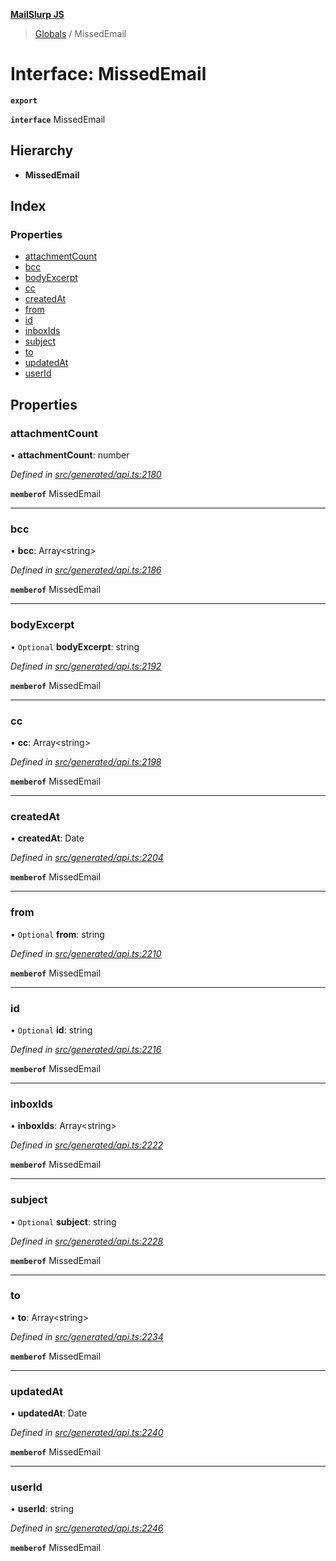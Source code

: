 **[MailSlurp JS](../README.md)**

> [Globals](../README.md) / MissedEmail

# Interface: MissedEmail

**`export`** 

**`interface`** MissedEmail

## Hierarchy

* **MissedEmail**

## Index

### Properties

* [attachmentCount](missedemail.md#attachmentcount)
* [bcc](missedemail.md#bcc)
* [bodyExcerpt](missedemail.md#bodyexcerpt)
* [cc](missedemail.md#cc)
* [createdAt](missedemail.md#createdat)
* [from](missedemail.md#from)
* [id](missedemail.md#id)
* [inboxIds](missedemail.md#inboxids)
* [subject](missedemail.md#subject)
* [to](missedemail.md#to)
* [updatedAt](missedemail.md#updatedat)
* [userId](missedemail.md#userid)

## Properties

### attachmentCount

•  **attachmentCount**: number

*Defined in [src/generated/api.ts:2180](https://github.com/mailslurp/mailslurp-client/blob/fb74c9f/src/generated/api.ts#L2180)*

**`memberof`** MissedEmail

___

### bcc

•  **bcc**: Array\<string>

*Defined in [src/generated/api.ts:2186](https://github.com/mailslurp/mailslurp-client/blob/fb74c9f/src/generated/api.ts#L2186)*

**`memberof`** MissedEmail

___

### bodyExcerpt

• `Optional` **bodyExcerpt**: string

*Defined in [src/generated/api.ts:2192](https://github.com/mailslurp/mailslurp-client/blob/fb74c9f/src/generated/api.ts#L2192)*

**`memberof`** MissedEmail

___

### cc

•  **cc**: Array\<string>

*Defined in [src/generated/api.ts:2198](https://github.com/mailslurp/mailslurp-client/blob/fb74c9f/src/generated/api.ts#L2198)*

**`memberof`** MissedEmail

___

### createdAt

•  **createdAt**: Date

*Defined in [src/generated/api.ts:2204](https://github.com/mailslurp/mailslurp-client/blob/fb74c9f/src/generated/api.ts#L2204)*

**`memberof`** MissedEmail

___

### from

• `Optional` **from**: string

*Defined in [src/generated/api.ts:2210](https://github.com/mailslurp/mailslurp-client/blob/fb74c9f/src/generated/api.ts#L2210)*

**`memberof`** MissedEmail

___

### id

• `Optional` **id**: string

*Defined in [src/generated/api.ts:2216](https://github.com/mailslurp/mailslurp-client/blob/fb74c9f/src/generated/api.ts#L2216)*

**`memberof`** MissedEmail

___

### inboxIds

•  **inboxIds**: Array\<string>

*Defined in [src/generated/api.ts:2222](https://github.com/mailslurp/mailslurp-client/blob/fb74c9f/src/generated/api.ts#L2222)*

**`memberof`** MissedEmail

___

### subject

• `Optional` **subject**: string

*Defined in [src/generated/api.ts:2228](https://github.com/mailslurp/mailslurp-client/blob/fb74c9f/src/generated/api.ts#L2228)*

**`memberof`** MissedEmail

___

### to

•  **to**: Array\<string>

*Defined in [src/generated/api.ts:2234](https://github.com/mailslurp/mailslurp-client/blob/fb74c9f/src/generated/api.ts#L2234)*

**`memberof`** MissedEmail

___

### updatedAt

•  **updatedAt**: Date

*Defined in [src/generated/api.ts:2240](https://github.com/mailslurp/mailslurp-client/blob/fb74c9f/src/generated/api.ts#L2240)*

**`memberof`** MissedEmail

___

### userId

•  **userId**: string

*Defined in [src/generated/api.ts:2246](https://github.com/mailslurp/mailslurp-client/blob/fb74c9f/src/generated/api.ts#L2246)*

**`memberof`** MissedEmail
